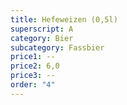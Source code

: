 ```yaml
---
title: Hefeweizen (0,5l)
superscript: A
category: Bier
subcategory: Fassbier
price1: --
price2: 6,0
price3: --
order: "4"
---
```

